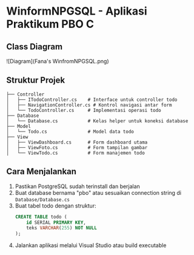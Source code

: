 # WinformNPGSQL - Aplikasi Praktikum PBO C

## Class Diagram
![Diagram](Fana's WinfromNPGSQL.png)

## Struktur Projek
```
├── Controller
│   ├── ITodoController.cs    # Interface untuk controller todo
│   ├── NavigationController.cs # Kontrol navigasi antar form
│   └── TodoController.cs     # Implementasi operasi todo
├── Database
│   └── Database.cs           # Kelas helper untuk koneksi database
├── Model
│   └── Todo.cs               # Model data todo
├── View
│   ├── ViewDashboard.cs      # Form dashboard utama
│   ├── ViewFoto.cs           # Form tampilan gambar
│   └── ViewTodo.cs           # Form manajemen todo
```

## Cara Menjalankan
1. Pastikan PostgreSQL sudah terinstall dan berjalan
2. Buat database bernama "pbo" atau sesuaikan connection string di `Database/Database.cs`
3. Buat tabel todo dengan struktur:
   ```sql
   CREATE TABLE todo (
       id SERIAL PRIMARY KEY,
       teks VARCHAR(255) NOT NULL
   );
   ```
4. Jalankan aplikasi melalui Visual Studio atau build executable
